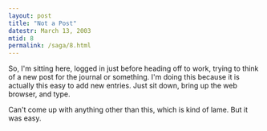 ```yaml
---
layout: post
title: "Not a Post"
datestr: March 13, 2003
mtid: 8
permalink: /saga/8.html
---
```


So, I'm sitting here, logged in just before heading off to work, trying to think of a new post for the journal or something.  I'm doing this because it is actually this easy to add new entries.  Just sit down, bring up the web browser, and type.

Can't come up with anything other than this, which is kind of lame.  But it was easy.

